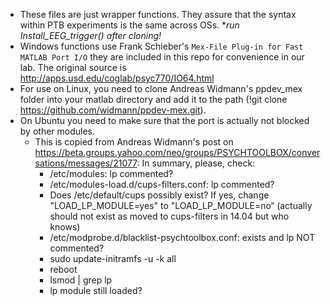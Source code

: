 * These files are just wrapper functions. They assure that the syntax within PTB experiments is the same across OSs.
*_run Install_EEG_trigger() after cloning!_
* Windows functions use Frank Schieber's `Mex-File Plug-in for Fast MATLAB Port I/O` they are included in this repo for convenience in our lab. The original source is http://apps.usd.edu/coglab/psyc770/IO64.html
* For use on Linux, you need to clone Andreas Widmann's ppdev_mex folder into your matlab directory and add it to the path (!git clone https://github.com/widmann/ppdev-mex.git).
* On Ubuntu you need to make sure that the port is actually not blocked by other modules.
    * This is copied from Andreas Widmann's post on https://beta.groups.yahoo.com/neo/groups/PSYCHTOOLBOX/conversations/messages/21077:
        In summary, please, check:
        * /etc/modules: lp commented?
        * /etc/modules-load.d/cups-filters.conf: lp commented?
        * Does /etc/default/cups possibly exist? If yes, change "LOAD_LP_MODULE=yes" to "LOAD_LP_MODULE=no“ (actually should not exist as moved to cups-filters in 14.04 but who knows)
        * /etc/modprobe.d/blacklist-psychtoolbox.conf: exists and lp NOT commented?
        * sudo update-initramfs -u -k all
        * reboot
        * lsmod | grep lp
        * lp module still loaded?